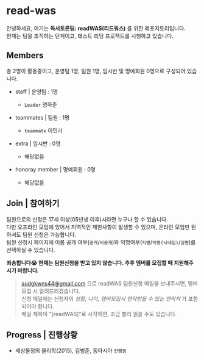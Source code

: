 # read-was
안녕하세요, 여기는 **독서토론팀: readWAS(리드워스)** 를 위한 레포지토리입니다.  
현재는 팀을 조직하는 단계이고, 테스트 리딩 프로젝트를 시행하고 있습니다.

## Members
총 2명이 활동중이고, 운영팀 1명, 팀원 1명,  임시반 및 명예회원 0명으로 구성되어 있습니다.
- staff | 운영팀 : 1명

  - `Leader` 명하준

- teammates | 팀원 : 1명

  - `teammate` 이민기

- extra | 임시반 : 0명

  - 해당없음

- honoray member | 명예회원 : 0명

  - 해당없음

## Join | 참여하기
팀원으로의 신청은 17세 이상(05년생 이후)시라면 누구나 할 수 있습니다.  
다만 오프라인 모임에 있어서 지역적인 제한사항이 발생할 수 있으며,
온라인 모임만 원하셔도 팀원 신청은 가능합니다.  
팀원 신청시 페이지에 이름 공개 여부(`공개`/`비공개`)와 익명여부(`익명`/`익명(닉네임)`/`실명`)를 선택하실 수 있습니다.

**죄송합니다:sob: 현재는 팀원신청을 받고 있지 않습니다. 추후 멤버를 모집할 때 지원해주시기 바랍니다.**

> audgkwns44@gmail.com 으로 readWAS 팀원신청 메일을 보내주시면, 멤버 모집 시 알려드리겠습니다.  
> 신청 메일에는 신청자의 _성함_, _나이_, _멤버모집시 연락받을 수 있는 연락처_ 가 포함되어야 합니다.  
> 메일 제목이 "[readWAS]"로 시작하면, 조금 빨리 읽을 수도 있습니다.

## Progress | 진행상황
- 세상물정의 물리학(2015), 김범준, 동아시아 `진행중`
